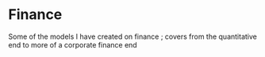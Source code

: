 # Finance

Some of the models I have created on finance ; covers from the quantitative end to more of a corporate finance end 
